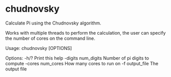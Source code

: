 # chudnovsky
Calculate Pi using the Chudnovsky algorithm.

Works with multiple threads to perform the calculation, the user can specify the number of cores on the command line.

  Usage: chudnovsky [OPTIONS]

  Options:
    -h/?                 Print this help
    -digits num_digits   Number of pi digits to compute
    -cores num_cores     How many cores to run on
    -f output_file       The output file

